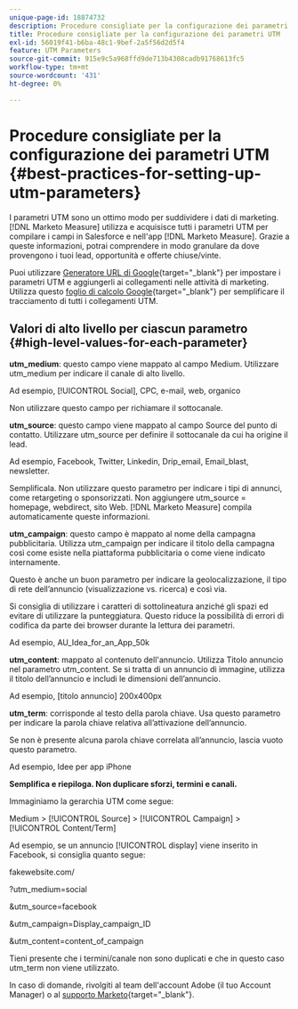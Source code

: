 ```yaml
---
unique-page-id: 18874732
description: Procedure consigliate per la configurazione dei parametri UTM - [!DNL Marketo Measure]
title: Procedure consigliate per la configurazione dei parametri UTM
exl-id: 56019f41-b6ba-48c1-9bef-2a5f56d2d5f4
feature: UTM Parameters
source-git-commit: 915e9c5a968ffd9de713b4308cadb91768613fc5
workflow-type: tm+mt
source-wordcount: '431'
ht-degree: 0%

---
```


# Procedure consigliate per la configurazione dei parametri UTM {#best-practices-for-setting-up-utm-parameters}

I parametri UTM sono un ottimo modo per suddividere i dati di marketing. [!DNL Marketo Measure] utilizza e acquisisce tutti i parametri UTM per compilare i campi in Salesforce e nell&#39;app [!DNL Marketo Measure]. Grazie a queste informazioni, potrai comprendere in modo granulare da dove provengono i tuoi lead, opportunità e offerte chiuse/vinte.

Puoi utilizzare [Generatore URL di Google](https://support.google.com/analytics/answer/1033867?hl=en){target="_blank"} per impostare i parametri UTM e aggiungerli ai collegamenti nelle attività di marketing. Utilizza questo [foglio di calcolo Google](https://docs.google.com/spreadsheets/d/1QCIr1WUJQHE68cA4VTks2XE7nxuryaUymCEy_23-Oew/edit#gid=0){target="_blank"} per semplificare il tracciamento di tutti i collegamenti UTM.

## Valori di alto livello per ciascun parametro {#high-level-values-for-each-parameter}

**utm_medium**: questo campo viene mappato al campo Medium. Utilizzare utm_medium per indicare il canale di alto livello.

Ad esempio, [!UICONTROL Social], CPC, e-mail, web, organico

Non utilizzare questo campo per richiamare il sottocanale.

**utm_source**: questo campo viene mappato al campo Source del punto di contatto. Utilizzare utm_source per definire il sottocanale da cui ha origine il lead.

Ad esempio, Facebook, Twitter, Linkedin, Drip_email, Email_blast, newsletter.

Semplificala. Non utilizzare questo parametro per indicare i tipi di annunci, come retargeting o sponsorizzati. Non aggiungere utm_source = homepage, webdirect, sito Web. [!DNL Marketo Measure] compila automaticamente queste informazioni.

**utm_campaign**: questo campo è mappato al nome della campagna pubblicitaria. Utilizza utm_campaign per indicare il titolo della campagna così come esiste nella piattaforma pubblicitaria o come viene indicato internamente.

Questo è anche un buon parametro per indicare la geolocalizzazione, il tipo di rete dell’annuncio (visualizzazione vs. ricerca) e così via.

Si consiglia di utilizzare i caratteri di sottolineatura anziché gli spazi ed evitare di utilizzare la punteggiatura. Questo riduce la possibilità di errori di codifica da parte dei browser durante la lettura dei parametri.

Ad esempio, AU_Idea_for_an_App_50k

**utm_content**: mappato al contenuto dell&#39;annuncio. Utilizza Titolo annuncio nel parametro utm_content. Se si tratta di un annuncio di immagine, utilizza il titolo dell’annuncio e includi le dimensioni dell’annuncio.

Ad esempio, [titolo annuncio] 200x400px

**utm_term**: corrisponde al testo della parola chiave. Usa questo parametro per indicare la parola chiave relativa all’attivazione dell’annuncio.

Se non è presente alcuna parola chiave correlata all’annuncio, lascia vuoto questo parametro.

Ad esempio, Idee per app iPhone

**Semplifica e riepiloga. Non duplicare sforzi, termini e canali.**

Immaginiamo la gerarchia UTM come segue:

Medium > [!UICONTROL Source] > [!UICONTROL Campaign] > [!UICONTROL Content/Term]

Ad esempio, se un annuncio [!UICONTROL display] viene inserito in Facebook, si consiglia quanto segue:

fakewebsite.com/

?utm_medium=social

&amp;utm_source=facebook

&amp;utm_campaign=Display_campaign_ID

&amp;utm_content=content_of_campaign

Tieni presente che i termini/canale non sono duplicati e che in questo caso utm_term non viene utilizzato.

In caso di domande, rivolgiti al team dell&#39;account Adobe (il tuo Account Manager) o al [supporto Marketo](https://nation.marketo.com/t5/support/ct-p/Support){target="_blank"}.
